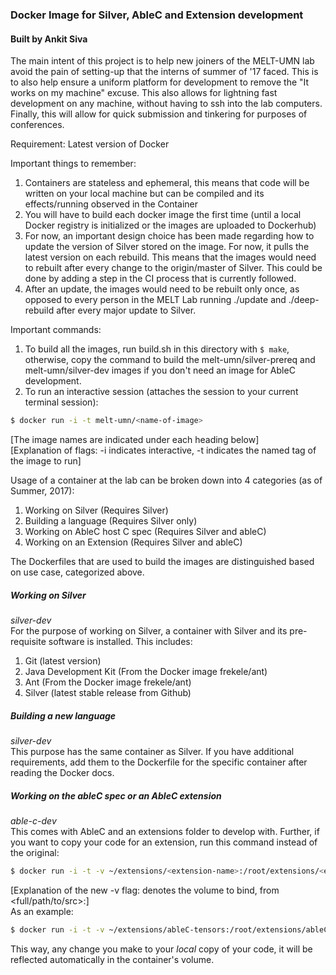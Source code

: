 ### Docker Image for Silver, AbleC and Extension development
#### Built by Ankit Siva

The main intent of this project is to help new joiners of the MELT-UMN lab avoid the pain of setting-up that the interns of summer of '17 faced. This is to also help ensure a uniform platform for development to remove the "It works on my machine" excuse. This also allows for lightning fast development on any machine, without having to ssh into the lab computers. Finally, this will allow for quick submission and tinkering for purposes of conferences.

Requirement: Latest version of Docker

Important things to remember:
1. Containers are stateless and ephemeral, this means that code will be written on your local machine but can be compiled and its effects/running observed in the Container
2. You will have to build each docker image the first time (until a local Docker registry is initialized or the images are uploaded to Dockerhub)
3. For now, an important design choice has been made regarding how to update the version of Silver stored on the image. For now, it pulls the latest version on each rebuild. This means that the images would need to rebuilt after every change to the origin/master of Silver. This could be done by adding a step in the CI process that is currently followed.
4. After an update, the images would need to be rebuilt only once, as opposed to every person in the MELT Lab running ./update and ./deep-rebuild after every major update to Silver.

Important commands:
1. To build all the images, run build.sh in this directory with `$ make`, otherwise, copy the command to build the melt-umn/silver-prereq and melt-umn/silver-dev images if you don't need an image for AbleC development.
2. To run an interactive session (attaches the session to your current terminal session):
```bash
$ docker run -i -t melt-umn/<name-of-image>
```
[The image names are indicated under each heading below]  
[Explanation of flags: -i indicates interactive, -t indicates the named tag of the image to run]

Usage of a container at the lab can be broken down into 4 categories (as of Summer, 2017):
1. Working on Silver (Requires Silver)
2. Building a language (Requires Silver only)
3. Working on AbleC host C spec (Requires Silver and ableC)
4. Working on an Extension (Requires Silver and ableC)

The Dockerfiles that are used to build the images are distinguished based on use case, categorized above.

##### Working on Silver
*silver-dev*  
For the purpose of working on Silver, a container with Silver and its pre-requisite software is installed. This includes:
1. Git (latest version)
2. Java Development Kit (From the Docker image frekele/ant)
3. Ant (From the Docker image frekele/ant)
4. Silver (latest stable release from Github)

##### Building a new language
*silver-dev*  
This purpose has the same container as Silver. If you have additional requirements, add them to the Dockerfile for the specific container after reading the Docker docs.

##### Working on the ableC spec or an AbleC extension
*able-c-dev*  
This comes with AbleC and an extensions folder to develop with.
Further, if you want to copy your code for an extension, run this command instead of the original:
```bash
$ docker run -i -t -v ~/extensions/<extension-name>:/root/extensions/<extension-name> melt-umn/able-c-dev
```
[Explanation of the new -v flag: denotes the volume to bind, from <full/path/to/src>:<dest>]  
As an example:
```bash
$ docker run -i -t -v ~/extensions/ableC-tensors:/root/extensions/ableC-tensors melt-umn/able-c-dev
```
This way, any change you make to your *local* copy of your code, it will be reflected automatically in the container's volume.
